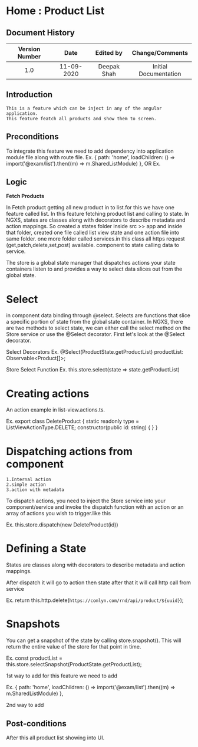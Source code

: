 ---
---

# Home : Product List

## Document History

| **Version Number** |  **Date**  | **Edited by** |  **Change/Comments**  |
| :----------------: | :--------: | :-----------: | :-------------------: |
|        1.0         | 11-09-2020 |  Deepak Shah  | Initial Documentation |

## Introduction

```
This is a feature which can be inject in any of the angular application.
This feature featch all products and show them to screen.
```

## Preconditions

To integrate this feature we need to add dependency into application module file along with route file.
Ex. { path: 'home', loadChildren: () => import('@exam/list').then((m) => m.SharedListModule) },
OR
Ex. <products-product-list-view></products-product-list-view>

## Logic

**Fetch Products**

In Fetch product getting all new product in to list.for this we have one feature called list.
In this feature fetching product list and calling to state.
In NGXS, states are classes along with decorators to describe metadata and action mappings. So created a states folder inside src >> app and inside that folder, created one file called
list view state and one action file into same folder.
one more folder called services.in this class all https request (get,patch,delete,set,post) available.
component to state calling data to service.

The store is a global state manager that dispatches actions your state containers listen to and provides a way to select data slices out from the global state.

# Select

in component data binding through @select.
Selects are functions that slice a specific portion of state from the global state container.
In NGXS, there are two methods to select state, we can either call the select method on the Store service or use the @Select decorator. First let's look at the @Select decorator.

Select Decorators
Ex. @Select(ProductState.getProductList) productList: Observable<Product[]>;

Store Select Function
Ex. this.store.select(state => state.getProductList)

# Creating actions

An action example in list-view.actions.ts.

Ex. export class DeleteProduct {
static readonly type = ListViewActionType.DELETE;
constructor(public id: string) {
}
}

# Dispatching actions from component

    1.Internal action
    2.simple action
    3.action with metadata

To dispatch actions, you need to inject the Store service into your component/service and invoke the dispatch function with an action or an array of actions you wish to trigger.like this

Ex. this.store.dispatch(new DeleteProduct(id))

# Defining a State

States are classes along with decorators to describe metadata and action mappings.

After dispatch it will go to action then state after that it will call http call from service

Ex. return this.http.delete(`https://comlyn.com/rnd/api/product/${uuid}`);

# Snapshots

You can get a snapshot of the state by calling store.snapshot(). This will return the entire value of the store for that point in time.

Ex. const productList = this.store.selectSnapshot(ProductState.getProductList);

1st way to add
for this feature we need to add

Ex. { path: 'home', loadChildren: () => import('@exam/list').then((m) => m.SharedListModule) },

2nd way to add
<products-product-list-view></products-product-list-view>

## Post-conditions

After this all product list showing into UI.
